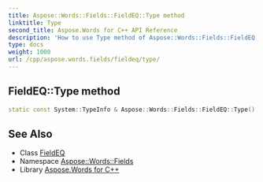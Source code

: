 ```yaml
---
title: Aspose::Words::Fields::FieldEQ::Type method
linktitle: Type
second_title: Aspose.Words for C++ API Reference
description: 'How to use Type method of Aspose::Words::Fields::FieldEQ class in C++.'
type: docs
weight: 1000
url: /cpp/aspose.words.fields/fieldeq/type/
---
```

## FieldEQ::Type method




```cpp
static const System::TypeInfo & Aspose::Words::Fields::FieldEQ::Type()
```

## See Also

* Class [FieldEQ](../)
* Namespace [Aspose::Words::Fields](../../)
* Library [Aspose.Words for C++](../../../)
